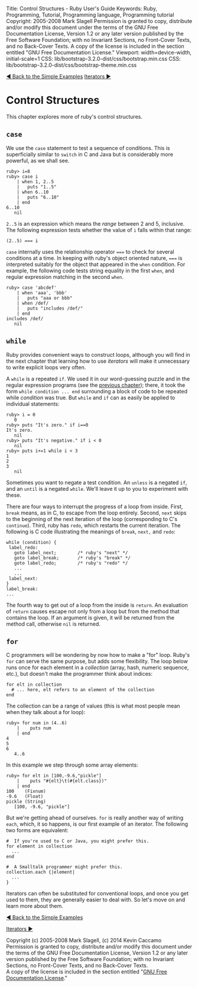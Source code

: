 Title: Control Structures - Ruby User's Guide
Keywords: Ruby, Programming, Tutorial, Programming language, Programming tutorial
Copyright: 2005-2008 Mark Slagell
           Permission is granted to copy, distribute and/or modify this document under the terms of the GNU Free Documentation License, Version 1.2 or any later version published by the Free Software Foundation; with no Invariant Sections, no Front-Cover Texts, and no Back-Cover Texts.
           A copy of the license is included in the section entitled "GNU Free Documentation License."
Viewport: width=device-width, initial-scale=1
CSS: lib/bootstrap-3.2.0-dist/css/bootstrap.min.css
CSS: lib/bootstrap-3.2.0-dist/css/bootstrap-theme.min.css

<div class="container">
<!-- Previous page -->
<a href="backtoexamples.html" class="btn btn-default">&#9668; Back to the Simple Examples</a>
<!-- Next page -->
<a href="iterators.html" class="btn btn-default">Iterators &#9658;</a>

Control Structures
==================

This chapter explores more of ruby's control structures.

`case`
------

We use the `case` statement to test a sequence of
conditions.  This is superficially similar to `switch`
in C and Java but is considerably more powerful, as we shall see.

    ruby> i=8
    ruby> case i
        | when 1, 2..5
        |   puts "1..5"
        | when 6..10
        |   puts "6..10"
        | end
    6..10
       nil

`2..5` is an expression which means the *range*
between 2 and 5, inclusive.  The following expression tests
whether the value of `i` falls within that range:

    (2..5) === i

`case` internally uses the relationship operator `===` to
check for several conditions at a time.  In keeping with ruby's
object oriented nature, `===` is interpreted suitably for the
object that appeared in the `when` condition.  For example,
the following code tests string equality in the first `when`, and
regular expression matching in the second `when`.

    ruby> case 'abcdef'
        | when 'aaa', 'bbb'
        |   puts "aaa or bbb"
        | when /def/
        |   puts "includes /def/"
        | end
    includes /def/
       nil

`while`
-------

Ruby provides convenient ways to construct loops, although you will
find in the next chapter that learning how to use *iterators*
will make it unnecessary to write explicit loops very often.

A `while` is a repeated `if`.  We used it in our
word-guessing puzzle and in the regular expression programs (see the
[previous chapter](regexp.html)); there, it took the form
`while condition ... end` surrounding a block of code to
be repeated while *condition* was true.  But `while`
and `if` can as easily be applied to individual statements:

    ruby> i = 0
       0
    ruby> puts "It's zero." if i==0
    It's zero.
       nil
    ruby> puts "It's negative." if i < 0
       nil
    ruby> puts i+=1 while i < 3
    1
    2
    3
       nil

Sometimes you want to negate a test condition.  An
`unless` is a negated `if`, and an `until` is a negated
`while`.  We'll leave it up to you to experiment with these.

There are four ways to interrupt the progress of a loop from
inside.  First, `break` means, as in C, to escape from the
loop entirely.  Second, `next` skips to the beginning of
the next iteration of the loop (corresponding to C's
`continue`).  Third, ruby has `redo`, which
restarts the current iteration.  The following is C code
illustrating the meanings of `break`, `next,` and
`redo`:

    while (condition) {
     label_redo:
       goto label_next;        /* ruby's "next" */
       goto label_break;       /* ruby's "break" */
       goto label_redo;        /* ruby's "redo" */
       ...
       ...
     label_next:
    }
    label_break:
    ...

The fourth way to get out of a loop from the inside is
`return`.  An evaluation of `return` causes
escape not only from a loop but from the method that contains the
loop.  If an argument is given, it will be returned from the
method call, otherwise `nil` is returned.

`for`
------

C programmers will be wondering by now how to make a "for" loop.
Ruby's `for` can serve the same purpose, but adds some
flexibility.  The loop below runs once for each element in a
*collection* (array, hash, numeric sequence, etc.), but doesn't
make the programmer think about indices:

    for elt in collection
      # ... here, elt refers to an element of the collection
    end

The collection can be a range of values (this is what most people
mean when they talk about a for loop):

    ruby> for num in (4..6)
        |    puts num
        | end
    4
    5
    6
       4..6

In this example we step through some array elements:

    ruby> for elt in [100,-9.6,"pickle"]
        |    puts "#{elt}\t(#{elt.class})"
        | end
    100    (Fixnum)
    -9.6   (Float)
    pickle (String)
       [100, -9.6, "pickle"]

But we're getting ahead of ourselves.  `for` is really
another way of writing `each`, which, it so happens, is our first
example of an iterator.  The following two forms are
equivalent:

    #  If you're used to C or Java, you might prefer this.
    for element in collection
      ...
    end

    #  A Smalltalk programmer might prefer this.
    collection.each {|element|
      ...
    }

Iterators can often be substituted for conventional loops, and once
you get used to them, they are generally easier to deal with.  So
let's move on and learn more about them.

<!-- Previous page -->
<a href="backtoexamples.html" class="btn btn-default">&#9668; Back to the Simple Examples</a>
<!-- Next page -->
<a href="iterators.html" class="btn btn-default">Iterators &#9658;</a>

Copyright (c) 2005-2008 Mark Slagell, (c) 2014 Kevin Caccamo  
Permission is granted to copy, distribute and/or modify this document under the terms of the GNU Free Documentation License, Version 1.2 or any later version published by the Free Software Foundation; with no Invariant Sections, no Front-Cover Texts, and no Back-Cover Texts.  
A copy of the license is included in the section entitled "[GNU Free Documentation License](license.html)."

</div>
<script src="lib/jquery-1.11.1.min.js"></script>
<script src="lib/bootstrap-3.2.0-dist/js/bootstrap.min.js"></script>
<script src="kbdnav.js"></script>
